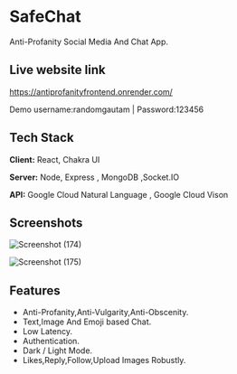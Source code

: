 
# SafeChat


Anti-Profanity Social Media And Chat App.
## Live website link

https://antiprofanityfrontend.onrender.com/

Demo username:randomgautam | Password:123456
            
## Tech Stack

**Client:** React,  Chakra UI

**Server:** Node, Express , MongoDB ,Socket.IO

**API:** Google Cloud Natural Language , Google Cloud Vison


## Screenshots

![Screenshot (174)](https://github.com/Devdatt-gautam/Major-Project/assets/115690132/46682167-5897-4354-a3a5-4cd9f9e657dc)


![Screenshot (175)](https://github.com/Devdatt-gautam/Major-Project/assets/115690132/ff2346e9-d66d-49f3-9b24-480a2439bfa7)




## Features

- Anti-Profanity,Anti-Vulgarity,Anti-Obscenity.
- Text,Image And Emoji based Chat.
- Low Latency.
- Authentication.
- Dark / Light Mode.
- Likes,Reply,Follow,Upload Images Robustly.






